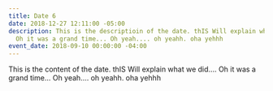 ```yaml
---
title: Date 6
date: 2018-12-27 12:11:00 -05:00
description: This is the descriptioin of the date. thIS Will explain what we did....
  Oh it was a grand time... Oh yeah.... oh yeahh. oha yehhh
event_date: 2018-09-10 00:00:00 -04:00
---
```


This is the content of the date. thIS Will explain what we did.... Oh it was a grand time... Oh yeah.... oh yeahh. oha yehhh